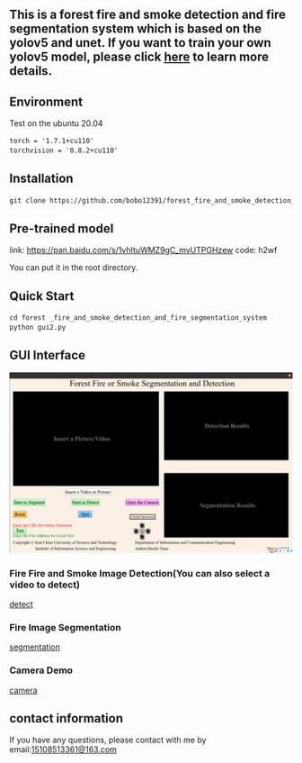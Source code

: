 ## This is a forest fire and smoke detection and fire segmentation system which is based on the yolov5 and unet. If you want to train your own yolov5 model, please click [here](https://github.com/ultralytics/yolov5) to learn more details. 

## Environment
Test on the ubuntu 20.04
```markdown
torch = '1.7.1+cu110'
torchvision = '0.8.2+cu110'
```


## Installation
```markdown
git clone https://github.com/bobo12391/forest_fire_and_smoke_detection_and_fire_segmentation_system-.git
```

## Pre-trained model
link: https://pan.baidu.com/s/1vhItuWMZ9gC_mvUTPGHzew  code: h2wf

You can put it in the root directory.

## Quick Start
```markdown
cd forest _fire_and_smoke_detection_and_fire_segmentation_system
python gui2.py
```
## GUI Interface

![gui](gui.png)


### Fire Fire and Smoke Image Detection(You can also select a video to detect)

[detect](detect.png)


### Fire Image Segmentation

[segmentation](segmentation.png)


### Camera Demo

[camera](camera.png)

## contact information
If you have any questions, please contact with me by email:15108513361@163.com
